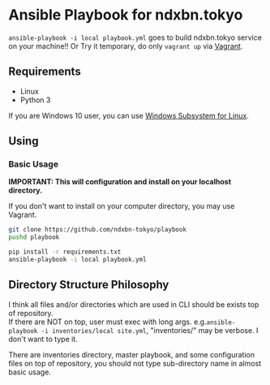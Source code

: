 # Ansible Playbook for ndxbn.tokyo
`ansible-playbook -i local playbook.yml` goes to build ndxbn.tokyo service on your machine!!
Or Try it temporary, do only `vagrant up` via [Vagrant](https://www.vagrantup.com/docs/).

## Requirements

- Linux
- Python 3

If you are Windows 10 user, you can use [Windows Subsystem for Linux](https://docs.microsoft.com/windows/wsl).

## Using
### Basic Usage
**IMPORTANT: This will configuration and install on your localhost directory.**

If you don't want to install on your computer directory, you may use Vagrant. 

```bash
git clone https://github.com/ndxbn-tokyo/playbook
pushd playbook

pip install -r requirements.txt
ansible-playbook -i local playbook.yml 
```

## Directory Structure Philosophy
I think all files and/or directories which are used in CLI should be exists top of repository.   
If there are NOT on top, user must exec with long args. e.g.`ansible-playbook -i inventories/local site.yml`, "inventories/" may be verbose. I don't want to type it.

There are inventories directory, master playbook, and some configuration files on top of repository, you should not type sub-directory name in almost basic usage.
